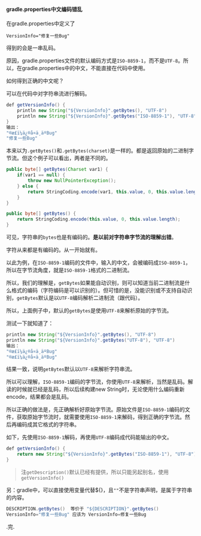 #### gradle.properties中文编码错乱

在gradle.properties中定义了

`VersionInfo="修复一些Bug"`

得到的会是一串乱码。

原因，gradle.properties文件的默认编码方式是`ISO-8859-1`，而不是`UTF-8`。所以，在gradle.properties中的中文，不能直接在代码中使用。

如何得到正确的中文呢？

可以在代码中对字符串流进行解码。

```java
def getVersionInfo() {
    println new String("${VersionInfo}".getBytes(), "UTF-8")
    println new String("${VersionInfo}".getBytes("ISO-8859-1"), "UTF-8")
}
输出：
"®æ­£ï¼ä¿®å¤ä¸äºBug"
"修复一些Bug"
```

本来以为`.getBytes()`和`.getBytes(charset)`是一样的。都是返回原始的二进制字节流。但这个例子可以看出，两者是不同的。

```java
public byte[] getBytes(Charset var1) {
    if(var1 == null) {
        throw new NullPointerException();
    } else {
        return StringCoding.encode(var1, this.value, 0, this.value.length);
    }
}

public byte[] getBytes() {
    return StringCoding.encode(this.value, 0, this.value.length);
}


```
可见，字符串的`bytes`也是有编码的。**是以前对字符串字节流的理解出错**。

字符从来都是有编码的。从一开始就有。

以此为例，在`ISO-8859-1`编码的文件中，输入的中文，会被编码成`ISO-8859-1`，所以在字节流角度，就是`ISO-8859-1`格式的二进制流。

所以，我们的理解是，`getBytes`如果能自动识别，则可以知道当前二进制流是什么格式的编码（字符编码是可以识别的）。但可惜的是，没能识别或不支持自动识别，`getBytes`默认是以`UTF-8`编码解析二进制流（跟代码）。

所以，上面例子中，默认的`getBytes`是使用`UTF-8`来解析原始的字节流。

测试一下就知道了：

```java
println new String("${VersionInfo}".getBytes(), "UTF-8")
println new String("${VersionInfo}".getBytes("UTF-8"), "UTF-8")
输出：
"®æ­£ï¼ä¿®å¤ä¸äºBug"
"®æ­£ï¼ä¿®å¤ä¸äºBug"
```
结果一致，说明`getBytes`默认以`UTF-8`来解析字符串流。

所以可以理解，`ISO-8859-1`编码的字节流，你使用`UTF-8`来解析，当然是乱码。解读的时候就已经是乱码，所以后续构建new String时，无论使用什么编码重新encode，结果都会是乱码。

所以正确的做法是，先正确解析好原始字节流。原始文件是`ISO-8859-1`编码的文件，获取原始字节流时，就需要使用`ISO-8859-1`来解码，得到正确的字节流。然后再编码成其它格式的字符串。

如下，先使用`ISO-8859-1`解码，再使用`UTF-8`编码成代码能输出的中文。

```java
def getVersionInfo() {
    return new String("${VersionInfo}".getBytes("ISO-8859-1"), "UTF-8")
}
```

> 注`getDescription()`默认已经有提供，所以只能另起别名，使用`getVersionInfo()`

另：gradle中，可以直接使用变量代替${}，且`""`不是字符串声明，是属于字符串的内容。

```java
DESCRIPTION.getBytes()  等价于 "${DESCRIPTION}".getBytes()
VersionInfo="修复一些Bug" 应该为 VersionInfo=修复一些Bug
```

.完.
